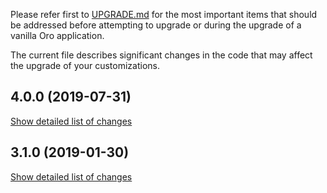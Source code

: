 Please refer first to [UPGRADE.md](UPGRADE.md) for the most important items that should be addressed before attempting to upgrade or during the upgrade of a vanilla Oro application.

The current file describes significant changes in the code that may affect the upgrade of your customizations.

## 4.0.0 (2019-07-31)
[Show detailed list of changes](incompatibilities-4-0.md)

## 3.1.0 (2019-01-30)
[Show detailed list of changes](incompatibilities-3-1.md)
